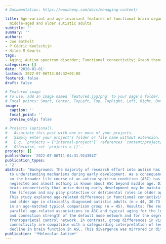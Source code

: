 ```yaml
---
# Documentation: https://wowchemy.com/docs/managing-content/

title: Age-variant and age-invariant features of functional brain organization in
  middle-aged and older autistic adults
subtitle: ''
summary: ''
authors:
- Joe Bathelt
- P Cédric Koolschijn
- Hilde M Geurts
tags:
- Aging; Autism spectrum disorder; Functional connectivity; Graph theory
categories: []
date: '2020-01-01'
lastmod: 2022-07-06T13:04:32+02:00
featured: false
draft: false

# Featured image
# To use, add an image named `featured.jpg/png` to your page's folder.
# Focal points: Smart, Center, TopLeft, Top, TopRight, Left, Right, BottomLeft, Bottom, BottomRight.
image:
  caption: ''
  focal_point: ''
  preview_only: false

# Projects (optional).
#   Associate this post with one or more of your projects.
#   Simply enter your project's folder or file name without extension.
#   E.g. `projects = ["internal-project"]` references `content/project/deep-learning/index.md`.
#   Otherwise, set `projects = []`.
projects: []
publishDate: '2022-07-06T11:04:31.924354Z'
publication_types:
- '2'
abstract: 'Background: The majority of research effort into autism has been dedicated
  to understanding mechanisms during early development. As a consequence, research
  on the broader life course of an autism spectrum condition (ASC) has largely been
  neglected and almost nothing is known about ASC beyond middle age. Differences in
  brain connectivity that arise during early development may be maintained across
  the lifespan and may play protective or detrimental roles in older age. Method:
  This study explored age-related differences in functional connectivity across middle
  and older age in clinically diagnosed autistic adults (n = 44, 30-73 years) and
  in an age-matched typical comparison group (n = 45). Results: The results indicated
  parallel age-related associations in ASC and typical aging for the local efficiency
  and connection strength of the default mode network and for the segregation of the
  frontoparietal control network. In contrast, group differences in visual network
  connectivity are compatible with a safeguarding interpretation of less age-related
  decline in brain function in ASC. This divergence was mirrored in different associations between visual network connectivity and reaction time variability in the ASC and comparison group. Limitations: The study is cross-sectional and may be affected by cohort effects. As all participants received their autism diagnosis in adulthood, this might hinder generalizability. Conclusion: These results highlight the complexity of aging in ASC with both parallel and divergent trajectories across different aspects of functional network organization.'
publication: '*Molecular Autism*'
---
```

